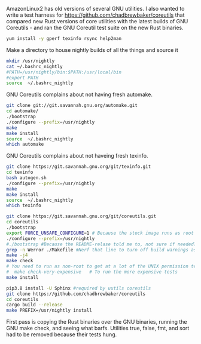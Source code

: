 AmazonLinux2 has old versions of several GNU utilities. I also wanted to write a test harness for https://github.com/chadbrewbaker/coreutils that compared new Rust versions of core utilities with the latest builds of GNU Coreutils - and ran the GNU Coreutil test suite on the new Rust binaries.

```bash
yum install -y gperf texinfo rsync help2man
```

Make a directory to house nightly builds of all the things and source it
```bash
mkdir /usr/nightly
cat ~/.bashrc_nightly
#PATH=/usr/nightly/bin:$PATH:/usr/local/bin
#export PATH
source  ~/.bashrc_nightly
```

GNU Coreutils complains about not having fresh automake.
```bash
git clone git://git.savannah.gnu.org/automake.git
cd automake/
./bootstrap
./configure --prefix=/usr/nightly
make
make install
source  ~/.bashrc_nightly
which automake
```

GNU Coreutils complains about not haveing fresh texinfo.
```bash
git clone https://git.savannah.gnu.org/git/texinfo.git
cd texinfo
bash autogen.sh
./configure --prefix=/usr/nightly
make
make install
source  ~/.bashrc_nightly
which texinfo
```

```bash 
git clone https://git.savannah.gnu.org/git/coreutils.git
cd coreutils
./bootstrap
export FORCE_UNSAFE_CONFIGURE=1 # Because the stock image runs as root
./configure --prefix=/usr/nightly
#./bootstrap #Because the README-relase told me to, not sure if needed?
grep -n Werror ./Makefile #Nerf that line to turn off build warnings as errors
make -j4
make check
# You need to run as non-root to get at a lot of the UNIX permission tests
#  make check-very-expensive   # To run the more expensive tests
make install
```
```bash
pip3.8 install -U Sphinx #required by uutils coreutils
git clone https://github.com/chadbrewbaker/coreutils
cd coreutils
cargo build --release
make PREFIX=/usr/nightly install
```

First pass is copying the Rust binaries over the GNU binaries, running the GNU make check, and seeing what barfs.
Utilities true, false, fmt, and sort had to be removed because their tests hung.




